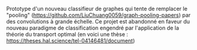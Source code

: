 Prototype d'un nouveau classifieur de graphes qui tente de remplacer le "pooling" (https://github.com/LiuChuang0059/graph-pooling-papers) par des convolutions à grande échelle.
Ce projet est abandonné en faveur du nouveau paradigme de classification engendré par l'application de la théorie du transport optimal (en voici une thèse : https://theses.hal.science/tel-04146481/document)
